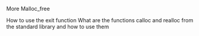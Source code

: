 More Malloc_free

How to use the exit function
What are the functions calloc and realloc from the standard library and how to use them

